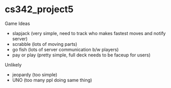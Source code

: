 # cs342_project5

Game Ideas
 - slapjack (very simple, need to track who makes fastest moves and notify server)
 - scrabble (lots of moving parts)
 - go fish (lots of server communication b/w players)
 - pay or play (pretty simple, full deck needs to be faceup for users)
 
 Unlikely
  - jeopardy (too simple)
   - UNO (too many ppl doing same thing)
